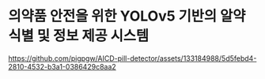 # 의약품 안전을 위한 YOLOv5 기반의 알약 식별 및 정보 제공 시스템



https://github.com/pigpgw/AICD-pill-detector/assets/133184988/5d5febd4-2810-4532-b3a1-0386429c8aa2

